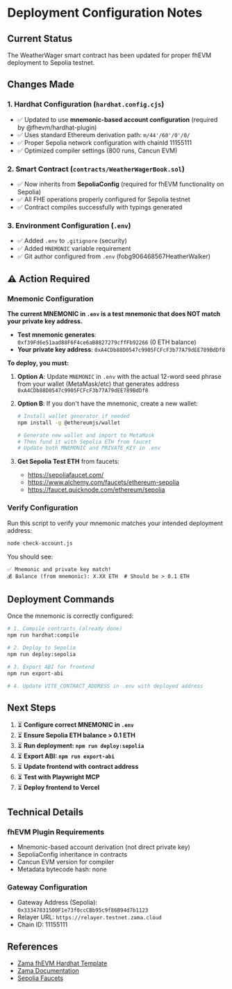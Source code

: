 # Deployment Configuration Notes

## Current Status

The WeatherWager smart contract has been updated for proper fhEVM deployment to Sepolia testnet.

## Changes Made

### 1. Hardhat Configuration (`hardhat.config.cjs`)
- ✅ Updated to use **mnemonic-based account configuration** (required by @fhevm/hardhat-plugin)
- ✅ Uses standard Ethereum derivation path: `m/44'/60'/0'/0/`
- ✅ Proper Sepolia network configuration with chainId 11155111
- ✅ Optimized compiler settings (800 runs, Cancun EVM)

### 2. Smart Contract (`contracts/WeatherWagerBook.sol`)
- ✅ Now inherits from **SepoliaConfig** (required for fhEVM functionality on Sepolia)
- ✅ All FHE operations properly configured for Sepolia testnet
- ✅ Contract compiles successfully with typings generated

### 3. Environment Configuration (`.env`)
- ✅ Added `.env` to `.gitignore` (security)
- ✅ Added `MNEMONIC` variable requirement
- ✅ Git author configured from `.env` (fobg906468567HeatherWalker)

## ⚠️ Action Required

### Mnemonic Configuration

**The current MNEMONIC in `.env` is a test mnemonic that does NOT match your private key address.**

- **Test mnemonic generates**: `0xf39Fd6e51aad88F6F4ce6aB8827279cffFb92266` (0 ETH balance)
- **Your private key address**: `0xA4CDb88D0547c9905FCFcF3b77A79dEE789BdDf8`

**To deploy, you must:**

1. **Option A**: Update `MNEMONIC` in `.env` with the actual 12-word seed phrase from your wallet (MetaMask/etc) that generates address `0xA4CDb88D0547c9905FCFcF3b77A79dEE789BdDf8`

2. **Option B**: If you don't have the mnemonic, create a new wallet:
   ```bash
   # Install wallet generator if needed
   npm install -g @ethereumjs/wallet

   # Generate new wallet and import to MetaMask
   # Then fund it with Sepolia ETH from faucet
   # Update both MNEMONIC and PRIVATE_KEY in .env
   ```

3. **Get Sepolia Test ETH** from faucets:
   - https://sepoliafaucet.com/
   - https://www.alchemy.com/faucets/ethereum-sepolia
   - https://faucet.quicknode.com/ethereum/sepolia

### Verify Configuration

Run this script to verify your mnemonic matches your intended deployment address:

```bash
node check-account.js
```

You should see:
```
✅ Mnemonic and private key match!
💰 Balance (from mnemonic): X.XX ETH  # Should be > 0.1 ETH
```

## Deployment Commands

Once the mnemonic is correctly configured:

```bash
# 1. Compile contracts (already done)
npm run hardhat:compile

# 2. Deploy to Sepolia
npm run deploy:sepolia

# 3. Export ABI for frontend
npm run export-abi

# 4. Update VITE_CONTRACT_ADDRESS in .env with deployed address
```

## Next Steps

1. ⏳ **Configure correct MNEMONIC in `.env`**
2. ⏳ **Ensure Sepolia ETH balance > 0.1 ETH**
3. ⏳ **Run deployment: `npm run deploy:sepolia`**
4. ⏳ **Export ABI: `npm run export-abi`**
5. ⏳ **Update frontend with contract address**
6. ⏳ **Test with Playwright MCP**
7. ⏳ **Deploy frontend to Vercel**

## Technical Details

### fhEVM Plugin Requirements
- Mnemonic-based account derivation (not direct private key)
- SepoliaConfig inheritance in contracts
- Cancun EVM version for compiler
- Metadata bytecode hash: none

### Gateway Configuration
- Gateway Address (Sepolia): `0x33347831500F1e73f0ccCBb95c9f86B94d7b1123`
- Relayer URL: `https://relayer.testnet.zama.cloud`
- Chain ID: 11155111

## References
- [Zama fhEVM Hardhat Template](https://github.com/zama-ai/fhevm-hardhat-template)
- [Zama Documentation](https://docs.zama.ai/fhevm)
- [Sepolia Faucets](https://sepoliafaucet.com/)
